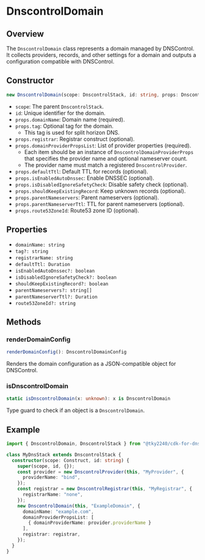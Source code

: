 # DnscontrolDomain

## Overview

The `DnscontrolDomain` class represents a domain managed by DNSControl. It collects providers, records, and other settings for a domain and outputs a configuration compatible with DNSControl.

## Constructor

```typescript
new DnscontrolDomain(scope: DnscontrolStack, id: string, props: DnscontrolDomainProps)
```

- `scope`: The parent `DnscontrolStack`.
- `id`: Unique identifier for the domain.
- `props.domainName`: Domain name (required).
- `props.tag`: Optional tag for the domain.
    - This tag is used for split horizon DNS.
- `props.registrar`: Registrar construct (optional).
- `props.domainProviderPropsList`: List of provider properties (required).
    - Each item should be an instance of `DnscontrolDomainProviderProps` that specifies the provider name and optional nameserver count.
    - The provider name must match a registered `DnscontrolProvider`.
- `props.defaultTtl`: Default TTL for records (optional).
- `props.isEnabledAutoDnssec`: Enable DNSSEC (optional).
- `props.isDisabledIgnoreSafetyCheck`: Disable safety check (optional).
- `props.shouldKeepExistingRecord`: Keep unknown records (optional).
- `props.parentNameservers`: Parent nameservers (optional).
- `props.parentNameserverTtl`: TTL for parent nameservers (optional).
- `props.route53ZoneId`: Route53 zone ID (optional).

## Properties

- `domainName: string`
- `tag?: string`
- `registrarName: string`
- `defaultTtl: Duration`
- `isEnabledAutoDnssec?: boolean`
- `isDisabledIgnoreSafetyCheck?: boolean`
- `shouldKeepExistingRecord?: boolean`
- `parentNameservers?: string[]`
- `parentNameserverTtl?: Duration`
- `route53ZoneId?: string`

## Methods

### renderDomainConfig

```typescript
renderDomainConfig(): DnscontrolDomainConfig
```
Renders the domain configuration as a JSON-compatible object for DNSControl.

### isDnscontrolDomain

```typescript
static isDnscontrolDomain(x: unknown): x is DnscontrolDomain
```

Type guard to check if an object is a `DnscontrolDomain`.

## Example

```typescript
import { DnscontrolDomain, DnscontrolStack } from "@tky2240/cdk-for-dnscontrol";

class MyDnsStack extends DnscontrolStack {
  constructor(scope: Construct, id: string) {
    super(scope, id, {});
    const provider = new DnscontrolProvider(this, "MyProvider", {
      providerName: "bind",
    });
    const registrar = new DnscontrolRegistrar(this, "MyRegistrar", {
      registrarName: "none",
    });
    new DnscontrolDomain(this, "ExampleDomain", {
      domainName: "example.com",
      domainProviderPropsList: [
        { domainProviderName: provider.providerName }
      ],
      registrar: registrar,
    });
  }
}
```
